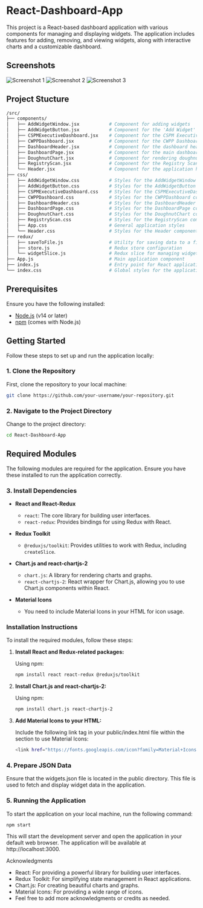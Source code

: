 # React-Dashboard-App
This project is a React-based dashboard application with various components for managing and displaying widgets. The application includes features for adding, removing, and viewing widgets, along with interactive charts and a customizable dashboard.

## Screenshots

![Screenshot 1](screenshots/FormApp.png)
![Screenshot 2](screenshots/ViewSubmissions.png)
![Screenshot 3](screenshots/CreateSubmissions.png)

## Project Stucture
```bash
/src/
├── components/
│   ├── AddWidgetWindow.jsx           # Component for adding widgets
│   ├── AddWidgetButton.jsx           # Component for the 'Add Widget' button
│   ├── CSPMExecutiveDashboard.jsx    # Component for the CSPM Executive Dashboard
│   ├── CWPPDashboard.jsx             # Component for the CWPP Dashboard
│   ├── DashboardHeader.jsx           # Component for the dashboard header
│   ├── DashboardPage.jsx             # Component for the main dashboard page
│   ├── DoughnutChart.jsx             # Component for rendering doughnut charts
│   ├── RegistryScan.jsx              # Component for the Registry Scan dashboard
│   └── Header.jsx                    # Component for the application header
├── css/
│   ├── AddWidgetWindow.css           # Styles for the AddWidgetWindow component
│   ├── AddWidgetButton.css           # Styles for the AddWidgetButton component
│   ├── CSPMExecutiveDashboard.css    # Styles for the CSPMExecutiveDashboard component
│   ├── CWPPDashboard.css             # Styles for the CWPPDashboard component
│   ├── DashboardHeader.css           # Styles for the DashboardHeader component
│   ├── DashboardPage.css             # Styles for the DashboardPage component
│   ├── DoughnutChart.css             # Styles for the DoughnutChart component
│   ├── RegistryScan.css              # Styles for the RegistryScan component
│   ├── App.css                       # General application styles
│   └── Header.css                    # Styles for the Header component
├── redux/
│   ├── saveToFile.js                 # Utility for saving data to a file
│   ├── store.js                      # Redux store configuration
│   └── widgetSlice.js                # Redux slice for managing widgets
├── App.js                            # Main application component
├── index.js                          # Entry point for React application
└── index.css                         # Global styles for the application
```
## Prerequisites

Ensure you have the following installed:
- [Node.js](https://nodejs.org/) (v14 or later)
- [npm](https://www.npmjs.com/) (comes with Node.js)

## Getting Started

Follow these steps to set up and run the application locally:


### 1. Clone the Repository

First, clone the repository to your local machine:
```bash
git clone https://github.com/your-username/your-repository.git
```
### 2. Navigate to the Project Directory
Change to the project directory:
```bash
cd React-Dashboard-App
```
## Required Modules

The following modules are required for the application. Ensure you have these installed to run the application correctly.

### 3. Install Dependencies

- **React and React-Redux**
  - `react`: The core library for building user interfaces.
  - `react-redux`: Provides bindings for using Redux with React.

- **Redux Toolkit**
  - `@reduxjs/toolkit`: Provides utilities to work with Redux, including `createSlice`.

- **Chart.js and react-chartjs-2**
  - `chart.js`: A library for rendering charts and graphs.
  - `react-chartjs-2`: React wrapper for Chart.js, allowing you to use Chart.js components within React.

- **Material Icons**
  - You need to include Material Icons in your HTML for icon usage.

### Installation Instructions

To install the required modules, follow these steps:

1. **Install React and Redux-related packages:**

   Using npm:

   ```bash
   npm install react react-redux @reduxjs/toolkit

2. **Install Chart.js and react-chartjs-2:**

   Using npm:

   ```bash
   npm install chart.js react-chartjs-2

3. **Add Material Icons to your HTML:**

   Include the following link tag in your public/index.html file within the <head> section to use Material Icons:

   ```bash
   <link href="https://fonts.googleapis.com/icon?family=Material+Icons" rel="stylesheet">

### 4. Prepare JSON Data
Ensure that the widgets.json file is located in the public directory. This file is used to fetch and display widget data in the application.

### 5. Running the Application
To start the application on your local machine, run the following command:
```bash
npm start
```
This will start the development server and open the application in your default web browser. The application will be available at http://localhost:3000.

Acknowledgments
- React: For providing a powerful library for building user interfaces.
- Redux Toolkit: For simplifying state management in React applications.
- Chart.js: For creating beautiful charts and graphs.
- Material Icons: For providing a wide range of icons.
- Feel free to add more acknowledgments or credits as needed.